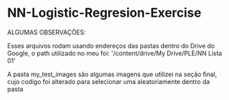 # NN-Logistic-Regresion-Exercise

ALGUMAS OBSERVAÇÕES:

Esses arquivos rodam usando endereços das pastas dentro do Drive do Google, o path utilizado no meu foi:
'/content/drive/My Drive/PLE/NN Lista 01'

A pasta my_test_images são algumas imagens que utilizei na seção final, cujo codigo foi alterado para selecionar uma aleatoriamente dentro da pasta
